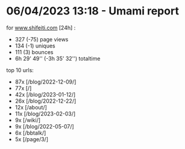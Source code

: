 # 06/04/2023 13:18 - Umami report
for www.shifeiti.com [24h] :

 - 327 (-75) page views
 - 134 (-1) uniques
 - 111 (3) bounces
 - 6h 29' 49'' (-3h 35' 32'') totaltime


top 10 urls:
 - 87x [/blog/2022-12-09/]
 - 77x [/]
 - 42x [/blog/2023-01-12/]
 - 26x [/blog/2022-12-22/]
 - 12x [/about/]
 - 11x [/blog/2023-02-03/]
 - 9x [/wiki/]
 - 9x [/blog/2022-05-07/]
 - 6x [/bbtalk/]
 - 5x [/page/3/]


